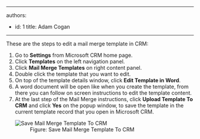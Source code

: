 

---
authors:
  - id: 1
    title: Adam Cogan
---




<span class='intro'> <p>These are the steps to edit a mail merge template in CRM&#58;</p> </span>

<ol><li>Go to <b>Settings</b> from Microsoft CRM home page.</li><li>Click <b>Templates</b> on the left navigation panel.</li><li>Click <b>Mail Merge Templates</b> on right content panel.</li><li>Double click the template that you want to edit.</li><li>On top of the template details window, click <b>Edit Template in Word</b>.</li><li>A word document will be open like when you create the template, from there you can
                            follow on screen instructions to edit the template content.</li><li>At the last step of the Mail Merge instructions, click <b>Upload Template To
                            CRM</b> and click <b>Yes</b> on the popup window, to save the template in the current
                            template record that you open in Microsoft CRM.</li><dl class="image"><dt><img src="/Communication/Rules-to-Better-CRM-Mail-Merge/PublishingImages/edit-mail-merge-1.jpg" alt="Save Mail Merge Template To CRM" /></dt><dd>Figure&#58; Save Mail Merge Template To CRM</dd></dl></ol>


